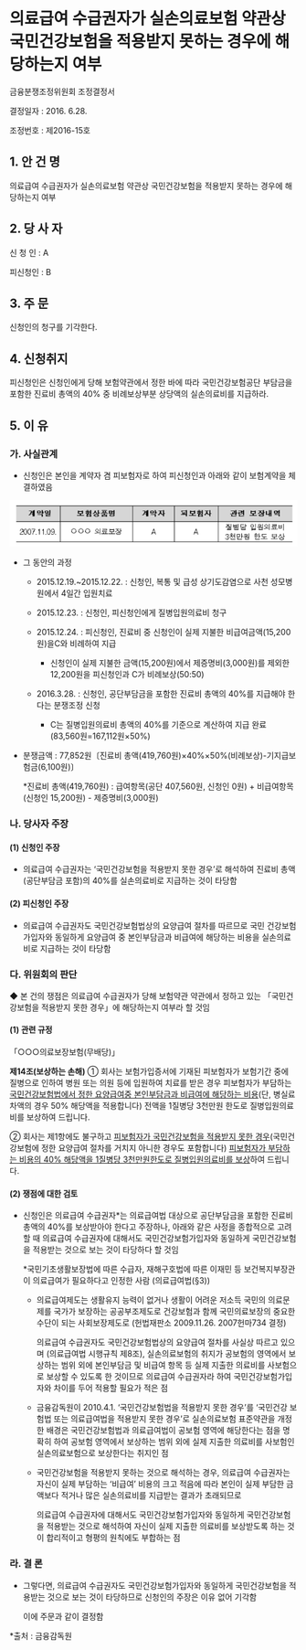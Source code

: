 # 의료급여 수급권자가 실손의료보험 약관상 국민건강보험을 적용받지 못하는 경우에 해당하는지 여부

금융분쟁조정위원회 조정결정서

결정일자 : 2016. 6.28.

조정번호 : 제2016-15호

## 1. 안 건 명
의료급여 수급권자가 실손의료보험 약관상 국민건강보험을 적용받지 못하는 경우에 해당하는지 여부

## 2. 당 사 자 

신 청 인  :  A


피신청인  :  B

## 3. 주    문

신청인의 청구를 기각한다.

## 4. 신청취지 

피신청인은 신청인에게 당해 보험약관에서 정한 바에 따라 국민건강보험공단 부담금을 포함한 진료비 총액의 40% 중 비례보상부분 상당액의 실손의료비를 지급하라.


## 5. 이   유 
### 가. 사실관계 

* 신청인은 본인을 계약자 겸 피보험자로 하여 피신청인과 아래와 같이 보험계약을 체결하였음

![alt image](https://raw.githubusercontent.com/aijinet/bodoc-claim-contents/master/contents/images/158_1.PNG)

<!--
계약일
보험상품명
계약자
피보험자
관련 보장내역
2007.11.09.
○○○ 의료보장
A
A
질병당 입원의료비 3천만원 한도 보상
-->
     

* 그 동안의 과정

  * 2015.12.19.~2015.12.22. : 신청인, 복통 및 급성 상기도감염으로 사천 성모병원에서 4일간 입원치료

  * 2015.12.23. : 신청인, 피신청인에게 질병입원의료비 청구

  * 2015.12.24. : 피신청인, 진료비 중 신청인이 실제 지불한 비급여금액(15,200원)을C와 비례하여 지급

       * 신청인이 실제 지불한 금액(15,200원)에서 제증명비(3,000원)를 제외한 12,200원을 피신청인과 C가 비례보상(50:50)
 
  * 2016.3.28. : 신청인, 공단부담금을 포함한 진료비 총액의 40%를 지급해야 한다는 분쟁조정 신청 

      * C는 질병입원의료비 총액의 40%를 기준으로 계산하여 지급 완료 (83,560원=167,112원×50%)

* 분쟁금액 : 77,852원〔진료비 총액(419,760원)×40%×50%(비례보상)-기지급보험금(6,100원)〕

  *진료비 총액(419,760원) : 급여항목(공단 407,560원, 신청인 0원) + 비급여항목(신청인 15,200원)
                           - 제증명비(3,000원)  

### 나. 당사자 주장 

#### (1) 신청인 주장 

* 의료급여 수급권자는 ‘국민건강보험을 적용받지 못한 경우’로 해석하여 진료비 총액(공단부담금 포함)의 40%를 실손의료비로 지급하는 것이 타당함

#### (2) 피신청인 주장

* 의료급여 수급권자도 국민건강보험법상의 요양급여 절차를 따르므로 국민 건강보험가입자와 동일하게 요양급여 중 본인부담금과 비급여에 해당하는 비용을 실손의료비로 지급하는 것이 타당함

### 다. 위원회의 판단

◆ 본 건의 쟁점은 의료급여 수급권자가 당해 보험약관 약관에서 정하고 있는 「국민건강보험을 적용받지 못한 경우」에 해당하는지 여부라 할 것임


#### (1) 관련 규정


「○○○의료보장보험(무배당)」  

**제14조(보상하는 손해)** ① 회사는 보험가입증서에 기재된 피보험자가 보험기간 중에 질병으로 인하여 병원 또는 의원 등에 입원하여 치료를 받은 경우 피보험자가 부담하는 <u>국민건강보험법에서 정한 요양급여중 본인부담금과 비급여에 해당하는 비용</u>(단, 병실료차액의 경우 50% 해당액을 적용합니다) 전액을 1질병당  3천만원 한도로 질병입원의료비를 보상하여 드립니다.

 ② 회사는 제1항에도 불구하고 <u>피보험자가 국민건강보험을 적용받지 못한 경우</u>(국민건강보험에 정한 요양급여 절차를 거치지 아니한 경우도 포함합니다) <u>피보험자가 부담하는 비용의 40% 해당액을 1질병당 3천만원한도로 질병입원의료비를 보상</u>하여 드립니다.

#### (2) 쟁점에 대한 검토
 
* 신청인은 의료급여 수급권자*는 의료급여법 대상으로 공단부담금을 포함한   진료비 총액의 40%를 보상받아야 한다고 주장하나, 아래와 같은 사정을   종합적으로 고려할 때 의료급여 수급권자에 대해서도 국민건강보험가입자와 동일하게 국민건강보험을 적용받는 것으로 보는 것이 타당하다 할 것임  

   *국민기초생활보장법에 따른 수급자, 재해구호법에 따른 이재민 등 보건복지부장관이  의료급여가 필요하다고 인정한 사람 (의료급여법(§3)) 

  * 의료급여제도는 생활유지 능력이 없거나 생활이 어려운 저소득 국민의 의료문제를 국가가 보장하는 공공부조제도로 건강보험과 함께 국민의료보장의 중요한 수단이 되는 사회보장제도로 (헌법재판소 2009.11.26. 2007헌마734 결정)

     의료급여 수급권자도 국민건강보험법상의 요양급여 절차를 사실상 따르고  있으며 (의료급여법 시행규칙 제8조), 실손의료보험의 취지가 공보험의 영역에서 보상하는 범위 외에 본인부담금 및 비급여 항목 등 실제 지출한 의료비를 사보험으로 보상할 수 있도록 한 것이므로 의료급여 수급권자라 하여 국민건강보험가입자와 차이를 두어 적용할 필요가 적은 점

  * 금융감독원이 2010.4.1. ‘국민건강보험법을 적용받지 못한 경우’를 ‘국민건강  보험법 또는 의료급여법을 적용받지 못한 경우’로 실손의료보험 표준약관을 개정한 배경은 국민건강보험법과 의료급여법이 공보험 영역에 해당한다는 점을 명확히 하여 공보험 영역에서 보상하는 범위 외에 실제 지출한 의료비를 사보험인 실손의료보험으로 보상한다는 취지인 점 

  * 국민건강보험을 적용받지 못하는 것으로 해석하는 경우, 의료급여 수급권자는 자신이 실제 부담하는 ‘비급여’ 비용의 크고 적음에 따라 본인이 실제 부담한 금액보다 적거나 많은 실손의료비를 지급받는 결과가 초래되므로

    의료급여 수급권자에 대해서도 국민건강보험가입자와 동일하게 국민건강보험을 적용받는 것으로 해석하여 자신이 실제 지출한 의료비를 보상받도록 하는 것이 합리적이고 형평의 원칙에도 부합하는 점 
 
### 라. 결 론
                                             
* 그렇다면, 의료급여 수급권자도 국민건강보험가입자와 동일하게 국민건강보험을 적용받는 것으로 보는 것이 타당하므로 신청인의 주장은 이유 없어 기각함

  이에 주문과 같이 결정함


*출처 : 금융감독원


 




